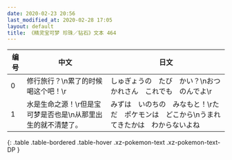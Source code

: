 ```yaml
---
date: 2020-02-23 20:56
last_modified_at: 2020-02-28 17:05
layout: default
title: 《精灵宝可梦 珍珠／钻石》文本 464
---
```

| 编号 | 中文 | 日文 |
| ---- | ---- | ---- |
| 0 | 修行旅行？\n累了的时候喝这个吧！\r | しゅぎょうの　たび　かい？\nおつかれさん　これでも　のんでよ\r |
| 1 | 水是生命之源！\r但是宝可梦是否也是\n从那里出生的就不清楚了。 | みずは　いのちの　みなもと！\rただ　ポケモンは　どこから\nうまれてきたかは　わからないよね |
{: .table .table-bordered .table-hover .xz-pokemon-text .xz-pokemon-text-DP }